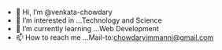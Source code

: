 - 👋 Hi, I’m @venkata-chowdary
- 👀 I’m interested in ...Technology and Science
- 🌱 I’m currently learning ...Web Development
- 📫 How to reach me ...Mail-to:chowdaryimmanni@gmail.com

<!---
venkata-chowdary/venkata-chowdary is a ✨ special ✨ repository because its `README.md` (this file) appears on your GitHub profile.
You can click the Preview link to take a look at your changes.
--->
